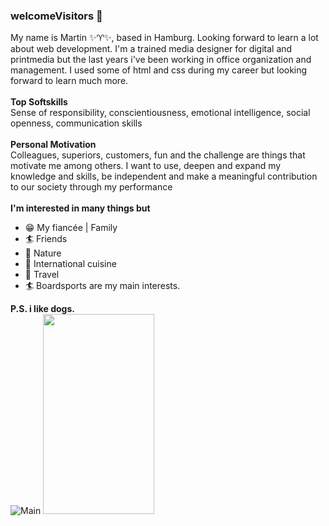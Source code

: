 ### welcomeVisitors 🖖
My name is Martin ✨♈️✨, based in Hamburg. Looking forward to learn a lot about web development. I'm a trained media designer for digital and printmedia but the last years i've been working in office organization and management. I used some of html and css during my career but looking forward to learn much more.
<br><br>
__Top Softskills__<br>
Sense of responsibility, conscientiousness, emotional intelligence, social openness, communication skills
<br><br>
__Personal Motivation__<br>
Colleagues, superiors, customers, fun and the challenge are things that motivate me among others. I want to use, deepen and expand my knowledge and skills, be independent and make a meaningful contribution to our society through my performance
<br><br>
__I'm interested in many things but__
* 😁 My fiancée | Family
* 🏄 Friends
* 🐠 Nature
* 🌮 International cuisine
* 🚐 Travel
* 🏄 Boardsports
are my main interests.

__P.S. i like dogs.__
<br>
![Main](https://twitter.com/i/status/1628681717069549570)
<img src="https://media.tenor.com/CihINwofwdwAAAAd/dog-stare" width="178" height="320">
